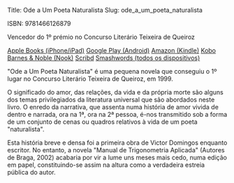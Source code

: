 Title: Ode a Um Poeta Naturalista
Slug: ode_a_um_poeta_naturalista


ISBN: 9781466126879

Vencedor do 1º prémio no Concurso Literário Teixeira de Queiroz


[Apple Books (iPhone/iPad)](http://itunes.apple.com/pt/book/id491320651)
[Google Play (Android)](https://play.google.com/store/books/details/Victor_Domingos_Ode_a_Um_Poeta_Naturalista?id=oG5vBgAAQBAJ)
[Amazon (Kindle)](http://www.amazon.com/Ode-Poeta-Naturalista-Portuguese-ebook/dp/B006LEUKEK/ref=ntt_at_ep_dpt_3)
[Kobo](http://www.kobobooks.com/ebook/Ode-a-Um-Poeta-Naturalista/book-jBFrdNTOfEizCc45-jwJTw/page1.html)
[Barnes & Noble (Nook)](http://www.barnesandnoble.com/w/ode-a-um-poeta-naturalista-victor-domingos/1108076454?ean=2940032925330&itm=1&usri=victor+domingos)
[Scribd](http://pt.scribd.com/book/193699096/Ode-a-Um-Poeta-Naturalista)
[Smashwords (todos os dispositivos)](http://www.smashwords.com/books/view/102148#longdescr?ref=victordomingos)

 
"Ode a Um Poeta Naturalista" é uma pequena novela que conseguiu o 1º lugar no Concurso Literário Teixeira de Queiroz, em 1999.

O significado do amor, das relações, da vida e da própria morte são alguns dos temas privilegiados da literatura universal que são abordados neste livro. O enredo da narrativa, que assenta numa história de amor vivida de dentro e narrada, ora na 1ª, ora na 2ª pessoa, é-nos transmitido sob a forma de um conjunto de cenas ou quadros relativos à vida de um poeta "naturalista". 

Esta história breve e densa foi a primeira obra de Victor Domingos enquanto escritor. No entanto, a novela "Manual de Trigonometria Aplicada" (Autores de Braga, 2002) acabaria por vir a lume uns meses mais cedo, numa edição em papel, constituindo-se assim na altura como a verdadeira estreia pública do autor. 
